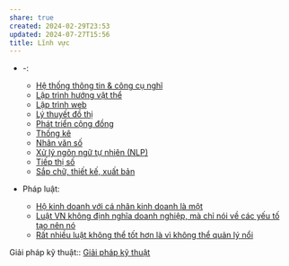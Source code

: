 ```yaml
---
share: true
created: 2024-02-29T23:53
updated: 2024-07-27T15:56
title: Lĩnh vực
---
```


- \-: 
    - [Hệ thống thông tin & công cụ nghĩ](./H%E1%BB%87%20th%E1%BB%91ng%20th%C3%B4ng%20tin%20&%20c%C3%B4ng%20c%E1%BB%A5%20ngh%C4%A9.md)
    - [Lập trình hướng vật thể](./L%E1%BA%ADp%20tr%C3%ACnh%20h%C6%B0%E1%BB%9Bng%20v%E1%BA%ADt%20th%E1%BB%83.md)
    - [Lập trình web](./L%E1%BA%ADp%20tr%C3%ACnh%20web.md)
    - [Lý thuyết đồ thị](./L%C3%BD%20thuy%E1%BA%BFt%20%C4%91%E1%BB%93%20th%E1%BB%8B.md)
    - [Phát triển cộng đồng](./Ph%C3%A1t%20tri%E1%BB%83n%20c%E1%BB%99ng%20%C4%91%E1%BB%93ng.md)
    - [Thống kê](./Th%E1%BB%91ng%20k%C3%AA.md)
    - [Nhân văn số](./Nh%C3%A2n%20v%C4%83n%20s%E1%BB%91.md)
    - [Xử lý ngôn ngữ tự nhiên (NLP)](./X%E1%BB%AD%20l%C3%BD%20ng%C3%B4n%20ng%E1%BB%AF%20t%E1%BB%B1%20nhi%C3%AAn%20(NLP).md)
    - [Tiếp thị số](./Ti%E1%BA%BFp%20th%E1%BB%8B%20s%E1%BB%91.md)
    - [Sắp chữ, thiết kế, xuất bản](./S%E1%BA%AFp%20ch%E1%BB%AF,%20thi%E1%BA%BFt%20k%E1%BA%BF,%20xu%E1%BA%A5t%20b%E1%BA%A3n.md)

- Pháp luật: 
    - [Hộ kinh doanh với cá nhân kinh doanh là một](./Ph%C3%A1p%20lu%E1%BA%ADt/H%E1%BB%99%20kinh%20doanh%20v%E1%BB%9Bi%20c%C3%A1%20nh%C3%A2n%20kinh%20doanh%20l%C3%A0%20m%E1%BB%99t.md)
    - [Luật VN không định nghĩa doanh nghiệp, mà chỉ nói về các yếu tố tạo nên nó](./Ph%C3%A1p%20lu%E1%BA%ADt/Lu%E1%BA%ADt%20VN%20kh%C3%B4ng%20%C4%91%E1%BB%8Bnh%20ngh%C4%A9a%20doanh%20nghi%E1%BB%87p,%20m%C3%A0%20ch%E1%BB%89%20n%C3%B3i%20v%E1%BB%81%20c%C3%A1c%20y%E1%BA%BFu%20t%E1%BB%91%20t%E1%BA%A1o%20n%C3%AAn%20n%C3%B3.md)
    - [Rất nhiều luật không thể tốt hơn là vì không thể quản lý nổi](./Ph%C3%A1p%20lu%E1%BA%ADt/R%E1%BA%A5t%20nhi%E1%BB%81u%20lu%E1%BA%ADt%20kh%C3%B4ng%20th%E1%BB%83%20t%E1%BB%91t%20h%C6%A1n%20l%C3%A0%20v%C3%AC%20kh%C3%B4ng%20th%E1%BB%83%20qu%E1%BA%A3n%20l%C3%BD%20n%E1%BB%95i.md)


Giải pháp kỹ thuật:: [Giải pháp kỹ thuật](../Gi%E1%BA%A3i%20ph%C3%A1p%20k%E1%BB%B9%20thu%E1%BA%ADt/index.md)